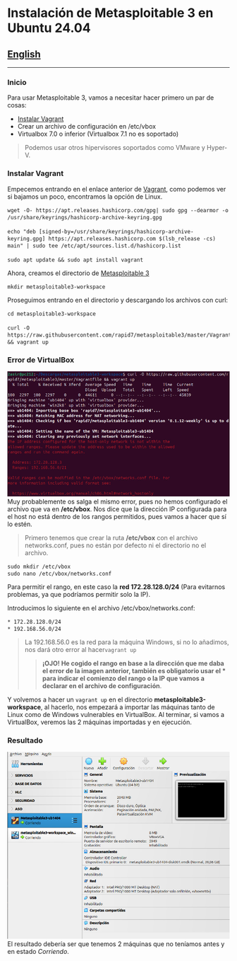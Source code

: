 # Instalación de Metasploitable 3 en Ubuntu 24.04
## [English](https://github.com/JesusGonzalezAragon/metasploitable3-installation)

---
### Inicio
Para usar Metasploitable 3, vamos a necesitar hacer primero un par de cosas:
* [Instalar Vagrant](https://developer.hashicorp.com/vagrant/install?product_intent=vagrant) 
* Crear un archivo de configuración en /etc/vbox
* Virtualbox 7.0 o inferior (Virtualbox 7.1 no es soportado)

> Podemos usar otros hipervisores soportados como VMware y Hyper-V.

### Instalar Vagrant
Empecemos entrando en el enlace anterior de [Vagrant](https://developer.hashicorp.com/vagrant/install?product_intent=vagrant), como podemos ver si
bajamos un poco, encontramos la opción de Linux.

```shell
wget -O- https://apt.releases.hashicorp.com/gpg| sudo gpg --dearmor -o /usr/share/keyrings/hashicorp-archive-keyring.gpg

echo "deb [signed-by=/usr/share/keyrings/hashicorp-archive-keyring.gpg] https://apt.releases.hashicorp.com $(lsb_release -cs) main" | sudo tee /etc/apt/sources.list.d/hashicorp.list

sudo apt update && sudo apt install vagrant
```

Ahora, creamos el directorio de [Metasploitable 3](https://github.com/rapid7/metasploitable3)
```shell
mkdir metasploitable3-workspace
```

Proseguimos entrando en el directorio y descargando los archivos con curl:
```shell
cd metasploitable3-workspace

curl -O https://raw.githubusercontent.com/rapid7/metasploitable3/master/Vagrantfile && vagrant up
```

### Error de VirtualBox
![imagen](img/captura1.jpeg)
Muy probablemente os salga el mismo error, pues no hemos configurado el archivo que va en **/etc/vbox**. Nos dice que la dirección IP configurada para el host no está dentro de los rangos permitidos, pues vamos a hacer que sí lo estén.

> Primero tenemos que crear la ruta **/etc/vbox** con el archivo networks.conf, pues no están por defecto ni el directorio no el archivo.

```shell
sudo mkdir /etc/vbox
sudo nano /etc/vbox/networks.conf
```

Para permitir el rango, en este caso la **red 172.28.128.0/24** (Para evitarnos problemas, ya que podríamos permitir solo la IP).

Introducimos lo siguiente en el archivo /etc/vbox/networks.conf:

```
* 172.28.128.0/24
* 192.168.56.0/24
```

> La 192.168.56.0 es la red para la máquina Windows, si no lo añadimos, nos dará otro error al hacer`vagrant up`
> >**¡OJO! He cogido el rango en base a la dirección que me daba el error de la imagen anterior, también es obligatorio usar el * para indicar el comienzo del rango o la IP que vamos a declarar en el archivo de configuración**.

Y volvemos a hacer un `vagrant up` en el directorio **metasploitable3-workspace**, al hacerlo, nos empezará a importar las máquinas tanto de Linux como de Windows vulnerables en VirtualBox. Al terminar, si vamos a VirtualBox, veremos las 2 máquinas importadas y en ejecución.

### Resultado
![imagen2](img/captura2.jpeg)
El resultado debería ser que tenemos 2 máquinas que no teníamos antes y en estado
*Corriendo*.
